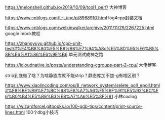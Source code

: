 https://melonshell.github.io/2019/10/09/tool1_perf/     大神博客



https://www.cnblogs.com/L-Lune/p/8968910.html log4cpp封装文档



https://www.cnblogs.com/welkinwalker/archive/2011/11/29/2267225.html  google mock教程



https://zhangyuyu.github.io/cpp-unit-test/#%E4%B8%80%E5%B8%B8%E7%94%A8c%E5%8D%95%E6%B5%8B%E6%A1%86%E6%9E%B6  单元测试成神之路



https://icloudnative.io/posts/understanding-cgroups-part-2-cpu/    大佬博客

strip到底做了啥？为啥静态库就不能strip？静态库加不加-g有啥区别？





https://www.xiaolincoding.com/os/8_network_system/selete_poll_epoll.html#%E8%BE%B9%E7%BC%98%E8%A7%A6%E5%8F%91%E5%92%8C%E6%B0%B4%E5%B9%B3%E8%A7%A6%E5%8F%91   小林coding



https://wizardforcel.gitbooks.io/100-gdb-tips/content/print-source-lines.html   100个dbg小技巧
